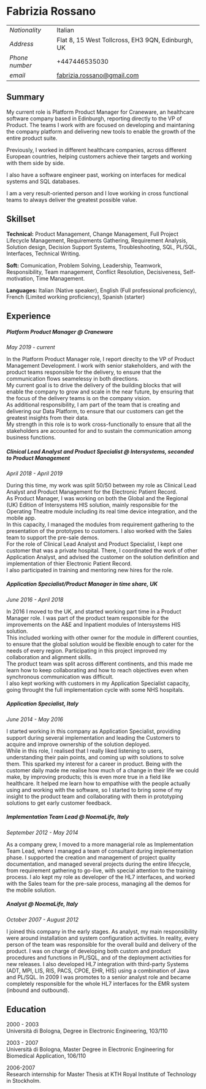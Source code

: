 # Fabrizia Rossano

| | |
|---|---|
|*Nationality*| Italian|
|*Address*|Flat 8, 15 West Tollcross, EH3 9QN, Edinburgh, UK|
|*Phone number*| +447446535030|
|*email*|fabrizia.rossano@gmail.com|

## Summary
My current role is Platform Product Manager for Craneware, an healthcare software company based in Edinburgh, reporting directly to the VP of Product. The teams I work with are focused on developing and maintaning the company platform and delivering new tools to enable the growth of the entire product suite.

Previously, I worked in different healthcare companies, across different European countries, helping customers achieve their targets and working with them side by side.

I also have a software engineer past, working on interfaces for medical systems and SQL databases.

I am a very result-oriented person and I love working in cross functional teams to always deliver the greatest possible value.  

## Skillset
**Technical:** Product Management, Change Management, Full Project Lifecycle Management, Requirements Gathering, Requirement Analysis, Solution design, Decision Support Systems, Troubleshooting, SQL, PL/SQL, Interfaces, Technical Writing.

**Soft:** Comunication, Problem Solving, Leadership, Teamwork, Responsibility, Team management, Conflict Resolution, Decisiveness, Self-motivation, Time Management.

**Languages:** Italian (Native speaker), English (Full professional proficiency),
French (Limited working proficiency), Spanish (starter)

## Experience
##### Platform Product Manager @ Craneware
*May 2019 - current*

In the Platform Product Manager role, I report direclty to the VP of Product Management Development. I work with senior stakeholders, and with the product teams responsible for the delivery, to ensure that the communication flows seamelessy in both directions. <br>
My current goal is to drive the delivery of the building blocks that will enable the company to grow and scale in the near future, by ensuring that the focus of the delivery teams is on the company vision. <br>
As additional responsibility, I am part of the team that is creating and delivering our Data Platform, to ensure that our customers can get the greatest insights from their data. <br>
My strength in this role is to work cross-functionally to ensure that all the stakeholders are accounted for and to sustain the communication among business functions.

##### Clinical Lead Analyst and Product Specialist @ Intersystems, seconded to Product Management
*April 2018 - April 2019*

During this time, my work was split 50/50 between my role as Clinical Lead Analyst and Product Management for the Electronic Patient Record. <br>
As Product Manager, I was working on both the Global and the Regional (UK) Edition of Intersystems HIS solution, mainly responsible for the Operating Theatre module including its real time device integration, and the mobile app.<br>
In this capacity, I managed the modules from requirement gathering to the presentation of the prototypes to customers. I also worked with the Sales team to support the pre-sale demos. <br>
For the role of Clinical Lead Analyst and Product Specialist, I kept one customer that was a private hospital. There, I coordinated the work of other Application Analyst, and advised the customer on the solution definition and implementation of thier Electronic Patient Record. <br>
I also participated in training and mentoring new hires for the role.

##### Application Specialist/Product Manager in time share, UK
*June 2016 - April 2018*

In 2016 I moved to the UK, and started working part time in a Product Manager role. I was part of the product team responsible for the improvements on the A&E and Inpatient modules of Intersystems HIS solution. <br> This included working with other owner for the module in different counties, to ensure that the global solution would be flexible enough to cater for the needs of every region. Participating in this project improved my collaboration and alignment skills. <br>
The product team was split across different continents, and this made me learn how to keep collaborating and how to reach objectives even when synchronous communication was difficult.<br>
I also kept working with customers in my Application Specialist capacity, going throught the full implementation cycle with some NHS hospitals.

##### Application Specialist, Italy
*June 2014 - May 2016*

I started working in this company as Application Specialist, providing support during several implementation and leading the Customers to acquire and improve ownership of the solution deployed.<br>
While in this role, I realised that I really liked listening to users, understanding their pain points, and coming up with solutions to solve them. This sparked my interest for a career in product.
Being with the customer daily made me realise how much of a change in their life we could make, by improving products; this is even more true in a field like healthcare. It helped me learn how to empathise with the people actually using and working with the software, so I started to bring some of my insight to the product team and collaborating with them in prototyping solutions to get early customer feedback.

##### Implementation Team Lead @ NoemaLife, Italy
*September 2012 - May 2014*

As a company grew, I moved to a more managerial role as Implementation Team Lead, where I managed a team of consultant during implementation phase. I supported the creation and management of project quality documentation, and managed several projects during the entire lifecycle, from requirement gathering to go-live, with special attention to the training process. I alo kept my role as developer of the HL7 interfaces, and worked with the Sales team for the pre-sale process, managing all the demos for the mobile solution.

##### Analyst @ NoemaLife, Italy
*October 2007 - August 2012*

I joined this company in the early stages. As analyst, my main responsibility were around installation and system configuration activities. In reality, every person of the team was responsible for the overall build and delivery of the product. I was on charge of developing both custom and product procedures and functions in PL/SQL, and of the deployment activities for new releases.
I also developed HL7 integration with third-party Systems (ADT, MPI, LIS, RIS, PACS, CPOE, EHR, HIS) using a combination of Java and PL/SQL.
In 2009 I was promotes to a senior analyst role and became completely responsible for the whole HL7 interfaces for the EMR system (inbound and outbound).


## Education
2000 - 2003 <br>
Università di Bologna, Degree in Electronic Engineering, 103/110

2003 - 2007 <br>
Università di Bologna, Master Degree in Electronic Engineering for Biomedical Application, 106/110

2006-2007 <br>
Research internship for Master Thesis at KTH Royal Institute of Technology in Stockholm.
